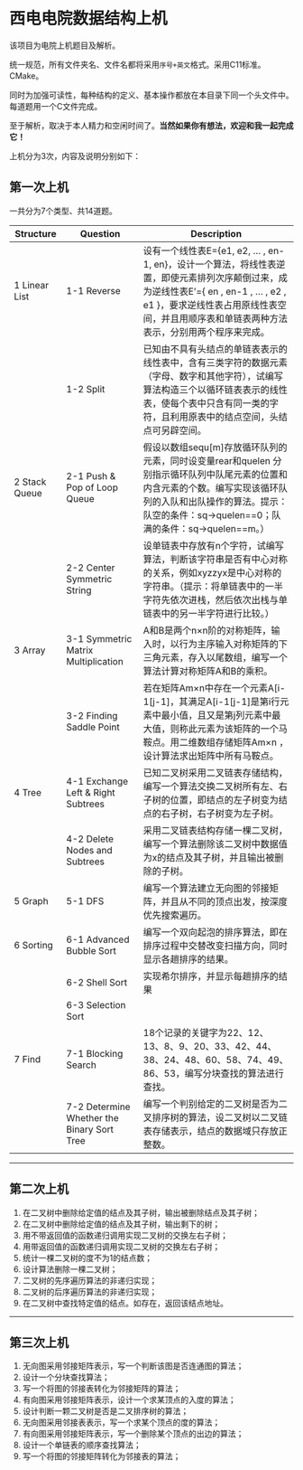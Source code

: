 # 西电电院数据结构上机

该项目为电院上机题目及解析。

统一规范，所有文件夹名、文件名都将采用`序号+英文`格式。采用C11标准。CMake。

同时为加强可读性，每种结构的定义、基本操作都放在本目录下同一个头文件中。每道题用一个C文件完成。

至于解析，取决于本人精力和空闲时间了。**当然如果你有想法，欢迎和我一起完成它！**

上机分为3次，内容及说明分别如下：

## 第一次上机

一共分为7个类型、共14道题。

| Structure     | Question                                 | Description                              |
| ------------- | ---------------------------------------- | ---------------------------------------- |
| 1 Linear List | 1-1   Reverse                            | 设有一个线性表E={e1, e2, … , en-1, en}，设计一个算法，将线性表逆置，即使元素排列次序颠倒过来，成为逆线性表E’={ en , en-1 , … , e2 , e1 }，要求逆线性表占用原线性表空间，并且用顺序表和单链表两种方法表示，分别用两个程序来完成。 |
|               | 1-2    Split                             | 已知由不具有头结点的单链表表示的线性表中，含有三类字符的数据元素（字母、数字和其他字符），试编写算法构造三个以循环链表表示的线性表，使每个表中只含有同一类的字符，且利用原表中的结点空间，头结点可另辟空间。 |
| 2 Stack Queue | 2-1    Push & Pop of  Loop Queue         | 假设以数组sequ[m]存放循环队列的元素，同时设变量rear和quelen 分别指示循环队列中队尾元素的位置和内含元素的个数。编写实现该循环队列的入队和出队操作的算法。提示：队空的条件：sq->quelen==0；队满的条件：sq->quelen==m。） |
|               | 2-2  Center Symmetric String             | 设单链表中存放有n个字符，试编写算法，判断该字符串是否有中心对称的关系，例如xyzzyx是中心对称的字符串。（提示：将单链表中的一半字符先依次进栈，然后依次出栈与单链表中的另一半字符进行比较。） |
| 3 Array       | 3-1 Symmetric Matrix Multiplication      | A和B是两个n×n阶的对称矩阵，输入时，以行为主序输入对称矩阵的下三角元素，存入以尾数组，编写一个算法计算对称矩阵A和B的乘积。 |
|               | 3-2            Finding Saddle Point      | 若在矩阵Am×n中存在一个元素A[i-1[j-1]，其满足A[i-1[j-1]是第i行元素中最小值，且又是第j列元素中最大值，则称此元素为该矩阵的一个马鞍点。用二维数组存储矩阵Am×n ，设计算法求出矩阵中所有马鞍点。 |
| 4 Tree        | 4-1  Exchange Left & Right Subtrees      | 已知二叉树采用二叉链表存储结构，编写一个算法交换二叉树所有左、右子树的位置，即结点的左子树变为结点的右子树，右子树变为左子树。 |
|               | 4-2        Delete Nodes and Subtrees     | 采用二叉链表结构存储一棵二叉树，编写一个算法删除该二叉树中数据值为x的结点及其子树，并且输出被删除的子树。 |
| 5 Graph       | 5-1 DFS                                  | 编写一个算法建立无向图的邻接矩阵，并且从不同的顶点出发，按深度优先搜索遍历。   |
| 6 Sorting     | 6-1  Advanced Bubble Sort                | 编写一个双向起泡的排序算法，即在排序过程中交替改变扫描方向，同时显示各趟排序的结果。 |
|               | 6-2            Shell Sort                | 实现希尔排序，并显示每趟排序的结果                        |
|               | 6-3    Selection Sort                    |                                          |
| 7 Find        | 7-1       Blocking Search                | 18个记录的关键字为22、12、13、8、9、20、33、42、44、38、24、48、60、58、74、49、86、53，编写分块查找的算法进行查找。 |
|               | 7-2  Determine Whether the Binary Sort Tree | 编写一个判别给定的二叉树是否为二叉排序树的算法，设二叉树以二叉链表存储表示，结点的数据域只存放正整数。 |

----



## 第二次上机

1.  在二叉树中删除给定值的结点及其子树，输出被删除结点及其子树；
2.  在二叉树中删除给定值的结点及其子树，输出剩下的树；
3.  用不带返回值的函数递归调用实现二叉树的交换左右子树；
4.  用带返回值的函数递归调用实现二叉树的交换左右子树；
5.  统计一棵二叉树的度不为1的结点数；
6.  设计算法删除一棵二叉树；
7.  二叉树的先序遍历算法的非递归实现；
8.  二叉树的后序遍历算法的非递归实现；
9.  在二叉树中查找特定值的结点。如存在，返回该结点地址。

----



## 第三次上机

1.  无向图采用邻接矩阵表示，写一个判断该图是否连通图的算法；
2.  设计一个分块查找算法；
3.  写一个将图的邻接表转化为邻接矩阵的算法；
4.  有向图采用邻接矩阵表示，设计一个求某顶点的入度的算法；
5.  设计判断一颗二叉树是否是二叉排序树的算法；
6.  无向图采用邻接表表示，写一个求某个顶点的度的算法；
7.  有向图采用邻接矩阵表示，写一个删除某个顶点的出边的算法；
8.  设计一个单链表的顺序查找算法；
9.  写一个将图的邻接矩阵转化为邻接表的算法；
